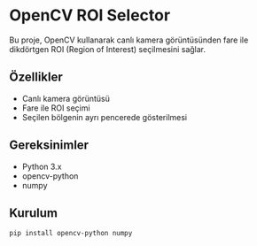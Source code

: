 # OpenCV ROI Selector

Bu proje, OpenCV kullanarak canlı kamera görüntüsünden fare ile dikdörtgen ROI (Region of Interest) seçilmesini sağlar.

## Özellikler

- Canlı kamera görüntüsü
- Fare ile ROI seçimi
- Seçilen bölgenin ayrı pencerede gösterilmesi

## Gereksinimler

- Python 3.x
- opencv-python
- numpy

## Kurulum

```bash
pip install opencv-python numpy
